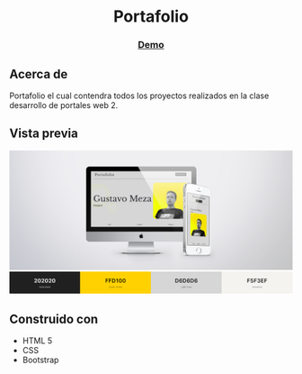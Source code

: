 <h1 align="center"> Portafolio </h1>

<div align="center">
    <h3>
        <a href="https://gustavo-exe.github.io/Portafolio/">
        Demo
        </a>
    </h3>
</div>

## Acerca de
Portafolio el cual contendra todos los proyectos realizados
en la clase desarrollo de portales web 2.

## Vista previa
![Mockup](./imgs/MockupPortafolio.jpg)
![Colors](./imgs/colors.png)

## Construido con
- HTML 5
- CSS
- Bootstrap

